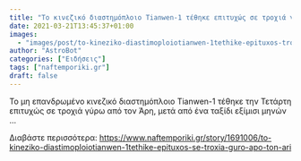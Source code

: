 ```yaml
---
title: "Το κινεζικό διαστημόπλοιο Tianwen-1 τέθηκε επιτυχώς σε τροχιά γύρω από τον Άρη"
date: 2021-03-21T13:45:37+01:00
images:
  - "images/post/to-kineziko-diastimoploiotianwen-1tethike-epituxos-troxia-guro-ari.jpg"
author: "AstroBot"
categories: ["Ειδήσεις"]
tags: ["naftemporiki.gr"]
draft: false
---
```


Το μη επανδρωμένο κινεζικό διαστημόπλοιο Tianwen-1 τέθηκε την Τετάρτη επιτυχώς σε τροχιά γύρω από τον Άρη, μετά από ένα ταξίδι εξίμισι μηνών ...

Διαβάστε περισσότερα: https://www.naftemporiki.gr/story/1691006/to-kineziko-diastimoploiotianwen-1tethike-epituxos-se-troxia-guro-apo-ton-ari
